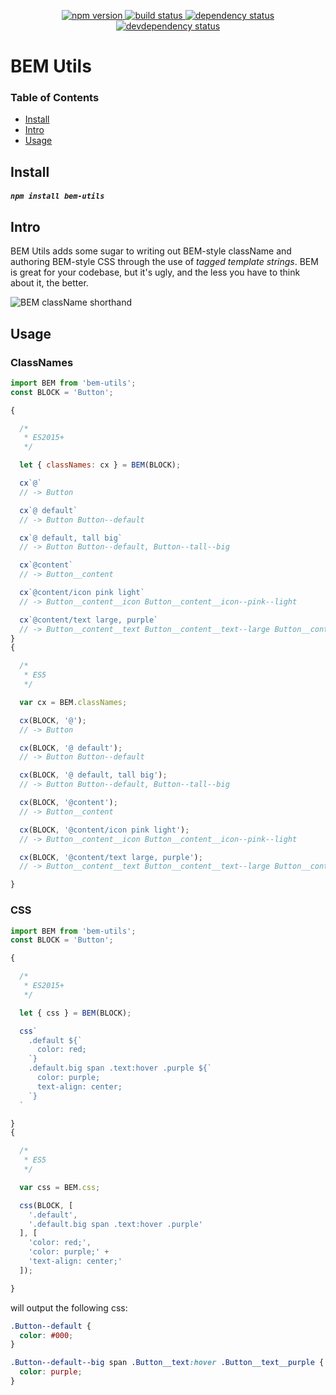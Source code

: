 <p align="center">
  <a href="http://badge.fury.io/js/bem-utils">
    <img alt="npm version" src="https://badge.fury.io/js/bem-utils.svg" />
  </a>
  <a href="https://travis-ci.org/jozanza/bem-utils">
    <img alt="build status" src="https://travis-ci.org/jozanza/bem-utils.svg" />
  </a>
  <a href="https://david-dm.org/jozanza/bem-utils">
    <img alt="dependency status" src="https://david-dm.org/jozanza/bem-utils.svg" />
  </a>
  <a href="https://david-dm.org/jozanza/bem-utils#info=devDependencies">
    <img alt="devdependency status" src="https://david-dm.org/jozanza/bem-utils/dev-status.svg" />
  </a>
</p>

# BEM Utils

### Table of Contents

- [Install](#install)
- [Intro](#intro)
- [Usage](#usage)

Install
-------

##### `npm install bem-utils`

Intro
-----

BEM Utils adds some sugar to writing out BEM-style className and authoring
BEM-style CSS through the use of *tagged template strings*. BEM is great for
your codebase, but it's ugly, and the less you have to think about it, the
better.

<img alt="BEM className shorthand" src="https://pbs.twimg.com/media/CNsJ7GmW8AIt23B.png:large" />

Usage
-----

### ClassNames

```js
import BEM from 'bem-utils';
const BLOCK = 'Button';

{

  /*
   * ES2015+
   */

  let { classNames: cx } = BEM(BLOCK);

  cx`@`
  // -> Button

  cx`@ default`
  // -> Button Button--default

  cx`@ default, tall big`
  // -> Button Button--default, Button--tall--big

  cx`@content`
  // -> Button__content

  cx`@content/icon pink light`
  // -> Button__content__icon Button__content__icon--pink--light

  cx`@content/text large, purple`
  // -> Button__content__text Button__content__text--large Button__content__text--purple
}
{

  /*
   * ES5
   */

  var cx = BEM.classNames;

  cx(BLOCK, '@');
  // -> Button

  cx(BLOCK, '@ default');
  // -> Button Button--default

  cx(BLOCK, '@ default, tall big');
  // -> Button Button--default, Button--tall--big

  cx(BLOCK, '@content');
  // -> Button__content

  cx(BLOCK, '@content/icon pink light');
  // -> Button__content__icon Button__content__icon--pink--light

  cx(BLOCK, '@content/text large, purple');
  // -> Button__content__text Button__content__text--large Button__content__text--purple

}
```



### CSS

```js
import BEM from 'bem-utils';
const BLOCK = 'Button';

{

  /*
   * ES2015+
   */

  let { css } = BEM(BLOCK);

  css`
    .default ${`
      color: red;
    `}
    .default.big span .text:hover .purple ${`
      color: purple;
      text-align: center;
    `}
  `

}
{

  /*
   * ES5
   */

  var css = BEM.css;

  css(BLOCK, [
    '.default',
    '.default.big span .text:hover .purple'
  ], [
    'color: red;',
    'color: purple;' +
    'text-align: center;'
  ]);

}

```

will output the following css:

```css
.Button--default {
  color: #000;
}

.Button--default--big span .Button__text:hover .Button__text__purple {
  color: purple;
}
```
